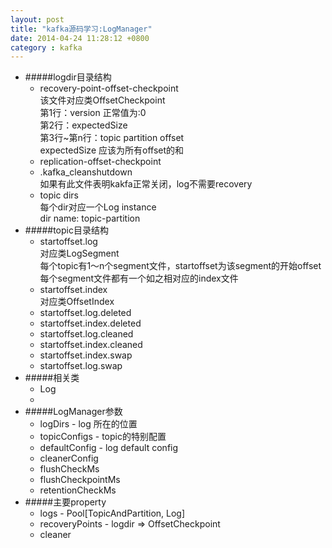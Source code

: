 ```yaml
---
layout: post
title: "kafka源码学习:LogManager"
date: 2014-04-24 11:28:12 +0800
category : kafka
---
```

+ #####logdir目录结构
	+	recovery-point-offset-checkpoint  
		该文件对应类OffsetCheckpoint  
		第1行：version	正常值为:0  
		第2行：expectedSize  
		第3行~第n行：topic	partition	offset  
		expectedSize 应该为所有offset的和
	+	replication-offset-checkpoint
	+	.kafka_cleanshutdown  
		如果有此文件表明kakfa正常关闭，log不需要recovery
	+	topic dirs  
		每个dir对应一个Log instance  
		dir name: topic-partition
+ #####topic目录结构
	+	startoffset.log  
		对应类LogSegment  
		每个topic有1～n个segment文件，startoffset为该segment的开始offset  
		每个segment文件都有一个如之相对应的index文件
	+	startoffset.index  
		对应类OffsetIndex
	+	startoffset.log.deleted
	+	startoffset.index.deleted
	+	startoffset.log.cleaned
	+	startoffset.index.cleaned
	+	startoffset.index.swap
	+	startoffset.log.swap
+ #####相关类
	+	Log
	+	
+ #####LogManager参数
	+ logDirs - log 所在的位置
	+ topicConfigs - topic的特别配置
	+ defaultConfig - log default config
	+ cleanerConfig 
	+ flushCheckMs
	+ flushCheckpointMs
	+ retentionCheckMs
+ #####主要property
	+ logs - Pool[TopicAndPartition, Log]
	+ recoveryPoints - logdir => OffsetCheckpoint
	+ cleaner
